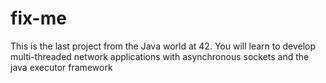 # fix-me

This is the last project from the Java world at 42. You will learn to develop
multi-threaded network applications with asynchronous sockets and the java executor
framework
